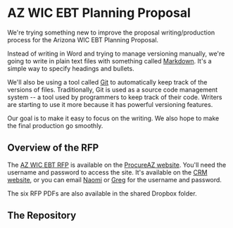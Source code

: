 AZ WIC EBT Planning Proposal
============================

We're trying something new to improve the proposal writing/production process for the Arizona WIC EBT Planning Proposal.

Instead of writing in Word and trying to manage versioning manually, we're going to write in plain text files with something called [Markdown][md]. It's a simple way to specify headings and bullets.

We'll also be using a tool called [Git][git] to automatically keep track of the versions of files. Traditionally, Git is used as a source code management system -- a tool used by programmers to keep track of their code. Writers are starting to use it more because it has powerful versioning features.

Our goal is to make it easy to focus on the writing. We also hope to make the final production go smoothly.

Overview of the RFP
-------------------
The [AZ WIC EBT RFP][az-wic-rfp] is available on the [ProcureAZ website][pro-az]. You'll need the username and password to access the site. It's available on the [CRM website][crm], or you can email [Naomi](nsnodgrass@pubknow.com) or [Greg](ggamette@pubknow.com) for the username and password.

The six RFP PDFs are also available in the shared Dropbox folder. 

The Repository
--------------


[md]: http://daringfireball.net/projects/markdown/

[git]: http://en.wikipedia.org/wiki/Git_(software)

[az-wic-rfp]: https://procure.az.gov/bso/seller/bidAck.sdo?status=Open&destination=detail&bidId=ADHS12-00001132

[pro-az]: https://procure.az.gov/bso/

[crm]: http://crm.ipubknow.com/crm/default/view_procurement_site/38